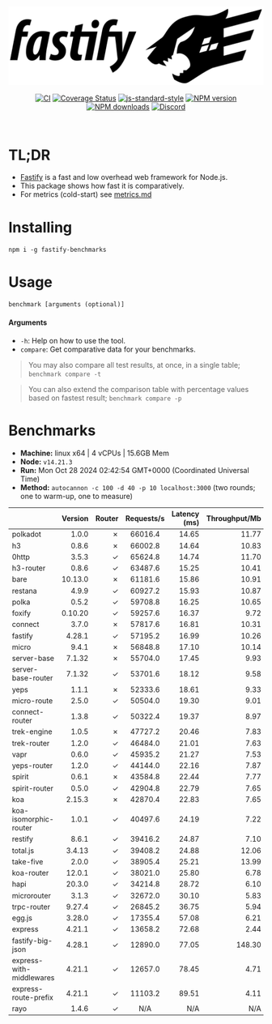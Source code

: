 <div align="center">
  <img src="https://github.com/fastify/graphics/raw/HEAD/fastify-landscape-outlined.svg" width="650" height="auto"/>
</div>

<div align="center">

[![CI](https://github.com/fastify/fastify/workflows/ci/badge.svg)](https://github.com/fastify/fastify/actions/workflows/ci.yml)
[![Coverage Status](https://coveralls.io/repos/github/fastify/fastify/badge.svg?branch=master)](https://coveralls.io/github/fastify/fastify?branch=master)
[![js-standard-style](https://img.shields.io/badge/code%20style-standard-brightgreen.svg?style=flat)](http://standardjs.com/)
[![NPM version](https://img.shields.io/npm/v/fastify.svg?style=flat)](https://www.npmjs.com/package/fastify)
[![NPM downloads](https://img.shields.io/npm/dm/fastify.svg?style=flat)](https://www.npmjs.com/package/fastify) [![Discord](https://img.shields.io/discord/725613461949906985)](https://discord.gg/fastify)

</div>
<br />

# TL;DR

* [Fastify](https://github.com/fastify/fastify) is a fast and low overhead web framework for Node.js.
* This package shows how fast it is comparatively.
* For metrics (cold-start) see [metrics.md](./METRICS.md)

# Installing

```
npm i -g fastify-benchmarks
```

# Usage

```
benchmark [arguments (optional)]
```

#### Arguments

* `-h`: Help on how to use the tool.
* `compare`: Get comparative data for your benchmarks.

> You may also compare all test results, at once, in a single table; `benchmark compare -t`

> You can also extend the comparison table with percentage values based on fastest result; `benchmark compare -p`
# Benchmarks

* __Machine:__ linux x64 | 4 vCPUs | 15.6GB Mem
* __Node:__ `v14.21.3`
* __Run:__ Mon Oct 28 2024 02:42:54 GMT+0000 (Coordinated Universal Time)
* __Method:__ `autocannon -c 100 -d 40 -p 10 localhost:3000` (two rounds; one to warm-up, one to measure)

|                          | Version | Router | Requests/s | Latency (ms) | Throughput/Mb |
| :--                      | --:     | --:    | :-:        | --:          | --:           |
| polkadot                 | 1.0.0   | ✗      | 66016.4    | 14.65        | 11.77         |
| h3                       | 0.8.6   | ✗      | 66002.8    | 14.64        | 10.83         |
| 0http                    | 3.5.3   | ✓      | 65624.8    | 14.74        | 11.70         |
| h3-router                | 0.8.6   | ✓      | 63487.6    | 15.25        | 10.41         |
| bare                     | 10.13.0 | ✗      | 61181.6    | 15.86        | 10.91         |
| restana                  | 4.9.9   | ✓      | 60927.2    | 15.93        | 10.87         |
| polka                    | 0.5.2   | ✓      | 59708.8    | 16.25        | 10.65         |
| foxify                   | 0.10.20 | ✓      | 59257.6    | 16.37        | 9.72          |
| connect                  | 3.7.0   | ✗      | 57817.6    | 16.81        | 10.31         |
| fastify                  | 4.28.1  | ✓      | 57195.2    | 16.99        | 10.26         |
| micro                    | 9.4.1   | ✗      | 56848.8    | 17.10        | 10.14         |
| server-base              | 7.1.32  | ✗      | 55704.0    | 17.45        | 9.93          |
| server-base-router       | 7.1.32  | ✓      | 53701.6    | 18.12        | 9.58          |
| yeps                     | 1.1.1   | ✗      | 52333.6    | 18.61        | 9.33          |
| micro-route              | 2.5.0   | ✓      | 50504.0    | 19.30        | 9.01          |
| connect-router           | 1.3.8   | ✓      | 50322.4    | 19.37        | 8.97          |
| trek-engine              | 1.0.5   | ✗      | 47727.2    | 20.46        | 7.83          |
| trek-router              | 1.2.0   | ✓      | 46484.0    | 21.01        | 7.63          |
| vapr                     | 0.6.0   | ✓      | 45935.2    | 21.27        | 7.53          |
| yeps-router              | 1.2.0   | ✓      | 44144.0    | 22.16        | 7.87          |
| spirit                   | 0.6.1   | ✗      | 43584.8    | 22.44        | 7.77          |
| spirit-router            | 0.5.0   | ✓      | 42904.8    | 22.79        | 7.65          |
| koa                      | 2.15.3  | ✗      | 42870.4    | 22.83        | 7.65          |
| koa-isomorphic-router    | 1.0.1   | ✓      | 40497.6    | 24.19        | 7.22          |
| restify                  | 8.6.1   | ✓      | 39416.2    | 24.87        | 7.10          |
| total.js                 | 3.4.13  | ✓      | 39408.2    | 24.88        | 12.06         |
| take-five                | 2.0.0   | ✓      | 38905.4    | 25.21        | 13.99         |
| koa-router               | 12.0.1  | ✓      | 38021.0    | 25.80        | 6.78          |
| hapi                     | 20.3.0  | ✓      | 34214.8    | 28.72        | 6.10          |
| microrouter              | 3.1.3   | ✓      | 32672.0    | 30.10        | 5.83          |
| trpc-router              | 9.27.4  | ✓      | 26845.2    | 36.75        | 5.94          |
| egg.js                   | 3.28.0  | ✓      | 17355.4    | 57.08        | 6.21          |
| express                  | 4.21.1  | ✓      | 13658.2    | 72.68        | 2.44          |
| fastify-big-json         | 4.28.1  | ✓      | 12890.0    | 77.05        | 148.30        |
| express-with-middlewares | 4.21.1  | ✓      | 12657.0    | 78.45        | 4.71          |
| express-route-prefix     | 4.21.1  | ✓      | 11103.2    | 89.51        | 4.11          |
| rayo                     | 1.4.6   | ✓      | N/A        | N/A          | N/A           |
